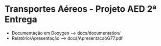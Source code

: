 # Transportes Aéreos - Projeto AED 2ª Entrega

- Documentação em Doxygen --> docs/documentation/
- Relatório/Apresentação --> docs/ApresentacaoG77.pdf

